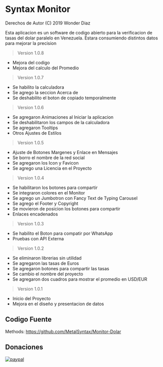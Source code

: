 # Syntax Monitor
Derechos de Autor (C) 2019 Wonder Diaz

Esta aplicacion es un software de codigo abierto para la verificacion de tasas del dolar paralelo en Venezuela. Estara consumiendo distintos datos para mejorar la precision
> Version 1.0.8
- Mejora del codigo
- Mejora del calculo del Promedio
> Version 1.0.7
- Se habilito la calculadora
- Se agrego la seccion Acerca de
- Se deshabilito el boton de copiado temporalmente
> Version 1.0.6
- Se agregaron Animaciones al Iniciar la aplicacion
- Se deshabilitaron los campos de la calculadora
- Se agregaron Tooltips
- Otros Ajustes de Estilos
> Version 1.0.5
- Ajuste de Botones Margenes y Enlace en Mensajes
- Se borro el nombre de la red social
- Se agregaron los Icon y Favicon
- Se agrego una Licencia en el Proyecto
> Version 1.0.4
- Se habilitaron los botones para compartir
- Se integraron colores en el Monitor
- Se agrego un Jumbotron con Fancy Text de Typing Carousel
- Se agrego el Footer y Copyright
- Se movieron de posicion los botones para compartir
- Enlaces encadenados
> Version 1.0.3
- Se habilito el Boton para compatir por WhatsApp
- Pruebas con API Externa
> Version 1.0.2
- Se eliminaron librerias sin utilidad
- Se agregaron las tasas de Euros
- Se agregaron botones para compartir las tasas
- Se cambio el nombre del proyecto
- Se agregaron dos cuadros para mostrar el promedio en USD/EUR
> Version 1.0.1
- Inicio del Proyecto
- Mejora en el diseño y presentacion de datos

## Codigo Fuente

Methods: https://github.com/MetalSyntax/Monitor-Dolar

## Donaciones

[![paypal](https://www.paypalobjects.com/en_US/i/btn/btn_donateCC_LG.gif)](paypal.me/MetalSyntax)
